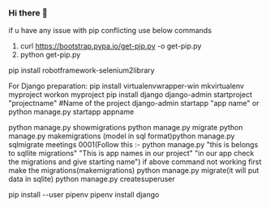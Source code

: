 ### Hi there 👋

<!--
**amarnathreddy0201/amarnathreddy0201** is a ✨ _special_ ✨ repository because its `README.md` (this file) appears on your GitHub profile.

Here are some ideas to get you started:

- 🔭 I’m currently working on ...
- 🌱 I’m currently learning ...
- 👯 I’m looking to collaborate on ...
- 🤔 I’m looking for help with ...
- 💬 Ask me about ...
- 📫 How to reach me: ...
- 😄 Pronouns: ...
- ⚡ Fun fact: ...
-->


if u have any issue with pip conflicting use below commands
1) curl https://bootstrap.pypa.io/get-pip.py -o get-pip.py
2) python get-pip.py



pip install robotframework-selenium2library



For Django preparation:
  pip install virtualenvwrapper-win
  mkvirtualenv myproject
  workon myproject
  pip install django
  django-admin startproject "projectname"  #Name of the project
  django-admin startapp "app name"  or python manage.py startapp appname

  python manage.py showmigrations
  python manage.py migrate
  python manage.py makemigrations
  (model in sql format)python manage.py sqlmigrate meetings 0001(Follow this :- python manage.py "this is belongs to sqllite migrations" "This is app names in our project" "in our app check the       migrations and give starting name")
  if above command not working first make the migrations(makemigrations)
  python manage.py migrate(it will put data in sqlite)
  python manage.py createsuperuser

pip install --user pipenv
pipenv install django

